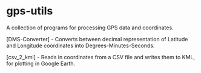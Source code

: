 # gps-utils
A collection of programs for processing GPS data and coordinates.

[DMS-Converter] - 
Converts between decimal representation of Latitude and Longitude coordinates into Degrees-Minutes-Seconds.

[csv_2_kml] - Reads in coordinates from a CSV file and writes them to KML, for plotting in Google Earth.
